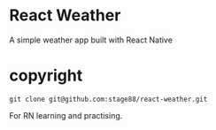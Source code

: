 # React Weather
A simple weather app built with React Native

# copyright 
`git clone git@github.com:stage88/react-weather.git`

For RN learning and practising.
